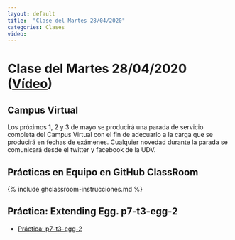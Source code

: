 ```yaml
---
layout: default
title:  "Clase del Martes 28/04/2020"
categories: Clases
video: 
---
```


# Clase del Martes 28/04/2020  ([Vídeo]({{page.video}}))


## Campus Virtual 

Los próximos 1, 2 y 3 de mayo se producirá una parada de servicio completa del Campus Virtual con el fin de adecuarlo a la carga que se producirá en fechas de exámenes. Cualquier novedad durante la parada se comunicará desde el twitter y facebook de la UDV.

## Prácticas en Equipo en GitHub ClassRoom

{% include ghclassroom-instrucciones.md %}

## Práctica: Extending Egg. p7-t3-egg-2

* [Práctica: p7-t3-egg-2]({{site.baseurl}}/tema3-analisis-descendente-predictivo-recursivo/practicas/p7-t3-egg-2/)